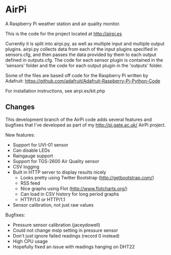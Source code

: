AirPi
========

A Raspberry Pi weather station and air quality monitor.

This is the code for the project located at http://airpi.es

Currently it is split into airpi.py, as well as multiple input and multiple output plugins. airpi.py collects data from each of the input plugins specified in sensors.cfg, and then passes the data provided by them to each output defined in outputs.cfg. The code for each sensor plugin is contained in the 'sensors' folder and the code for each output plugin in the 'outputs' folder.

Some of the files are based off code for the Raspberry Pi written by Adafruit: https://github.com/adafruit/Adafruit-Raspberry-Pi-Python-Code

For installation instructions, see airpi.es/kit.php

Changes
--------
This development branch of the AirPi code adds several features and bugfixes that I've developed as part of my http://pi.gate.ac.uk/ AirPi project.

New features:
* Support for UVI-01 sensor
* Can disable LEDs
* Raingauge support
* Support for TGS-2600 Air Quality sensor
* CSV logging
* Built in HTTP server to display results nicely
  * Looks pretty using Twitter Bootstrap (http://getbootstrap.com/)
  * RSS feed
  * Nice graphs using Flot (http://www.flotcharts.org/)
  * Can load in CSV history for long period graphs
  * HTTP/1.0 or HTTP/1.1
* Sensor calibration, not just raw values

Bugfixes:
* Pressure sensor calibration (jaceydowell)
* Could not change mslp setting in pressure sensor
* Don't just ignore failed readings (record 0 instead)
* High CPU usage
* Hopefully fixed an issue with readings hanging on DHT22

